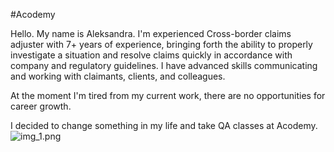 #Acodemy

Hello.
My name is Aleksandra. I'm experienced Cross-border claims adjuster with 7+ years of experience, bringing forth the ability to properly investigate a situation and resolve claims quickly in
accordance with company and regulatory guidelines. I have advanced skills communicating and working with claimants, clients, and colleagues.

At the moment I'm tired from my current work, there are no opportunities for career growth.

I decided to change something in my life and take QA classes at  Acodemy. 
![img_1.png](img_1.png)